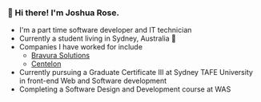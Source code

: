 
### 👋 Hi there! I'm Joshua Rose.

* I'm a part time software developer and IT technician 
* Currently a student living in Sydney, Australia 🦘
*  Companies I have worked for include 
   * [Bravura Solutions](https://www.google.com/url?sa=t&rct=j&q=&esrc=s&source=web&cd=&cad=rja&uact=8&ved=2ahUKEwjbzZ2Ivvz3AhWXTGwGHZvAADwQFnoECBYQAQ&url=https%3A%2F%2Fwww.bravurasolutions.com%2Faustralia%2F&usg=AOvVaw3L-IIfClBAdMuQQxSQNfKP)
   * [Centelon](https://www.google.com/url?sa=t&rct=j&q=&esrc=s&source=web&cd=&cad=rja&uact=8&ved=2ahUKEwjdu\_Ggvvz3AhVARWwGHZwKAvUQFnoECAgQAQ&url=https%3A%2F%2Fcentelon.com%2F&usg=AOvVaw3vhyMWno0fcfs4VFaim-Q\_) 
* Currently pursuing a Graduate Certificate III at Sydney TAFE University in front-end Web and Software development 
* Completing a Software Design and Development course at WAS

